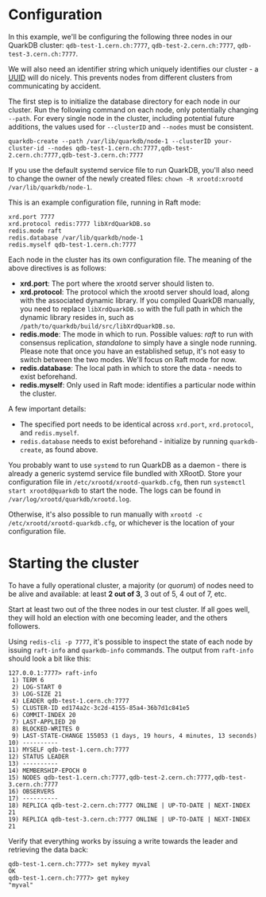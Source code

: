 # Configuration

In this example, we'll be configuring the following three nodes in our QuarkDB
cluster: `qdb-test-1.cern.ch:7777`, `qdb-test-2.cern.ch:7777`, `qdb-test-3.cern.ch:7777`.

We will also need an identifier string which uniquely identifies our cluster - a
[UUID](https://www.uuidgenerator.net) will do nicely. This prevents nodes from
different clusters from communicating by accident.

The first step is to initialize the database directory for each node in our cluster.
Run the following command on each node, only potentially changing `--path`. 
For every single node in the cluster, including potential future additions, 
the values used for `--clusterID` and `--nodes` must be consistent.

```
quarkdb-create --path /var/lib/quarkdb/node-1 --clusterID your-cluster-id --nodes qdb-test-1.cern.ch:7777,qdb-test-2.cern.ch:7777,qdb-test-3.cern.ch:7777
```

If you use the default systemd service file to run QuarkDB, you'll also need to
change the owner of the newly created files: ``chown -R xrootd:xrootd /var/lib/quarkdb/node-1``.

This is an example configuration file, running in Raft mode:

```
xrd.port 7777
xrd.protocol redis:7777 libXrdQuarkDB.so
redis.mode raft
redis.database /var/lib/quarkdb/node-1
redis.myself qdb-test-1.cern.ch:7777
```

Each node in the cluster has its own configuration file. The meaning of the above
directives is as follows:

* __xrd.port__: The port where the xrootd server should listen to.
* __xrd.protocol__: The protocol which the xrootd server should load, along with
  the associated dynamic library. If you compiled QuarkDB manually, you need
  to replace `libXrdQuarkDB.so` with the full path in which the dynamic library
  resides in, such as `/path/to/quarkdb/build/src/libXrdQuarkDB.so`.
* __redis.mode__: The mode in which to run. Possible values: _raft_ to run with
  consensus replication, _standalone_ to simply have a single node running.
  Please note that once you have an established setup, it's not easy to switch between the
  two modes. We'll focus on Raft mode for now.
* __redis.database__: The local path in which to store the data - needs to exist
  beforehand.
* __redis.myself__: Only used in Raft mode: identifies a particular node within the cluster.

A few important details:
* The specified port needs to be identical across `xrd.port`, `xrd.protocol`,
  and `redis.myself`.
* `redis.database` needs to exist beforehand - initialize by running `quarkdb-create`,
  as found above.

You probably want to use `systemd` to run QuarkDB as a daemon - there is already a generic
systemd service file bundled with XRootD. Store your configuration file in
`/etc/xrootd/xrootd-quarkdb.cfg`, then run `systemctl start xrootd@quarkdb` to start
the node. The logs can be found in `/var/log/xrootd/quarkdb/xrootd.log`.

Otherwise, it's also possible to run manually with `xrootd -c /etc/xrootd/xrootd-quarkdb.cfg`,
or whichever is the location of your configuration file.

# Starting the cluster

To have a fully operational cluster, a majority (or *quorum*) of nodes need to
be alive and available: at least **2 out of 3**, 3 out of 5, 4 out of 7, etc.

Start at least two out of the three nodes in our test cluster. If all goes well,
they will hold an election with one becoming leader, and the others followers.

Using `redis-cli -p 7777`, it's possible to inspect the state of each node by issuing
`raft-info` and `quarkdb-info` commands. The output from `raft-info`
should look a bit like this:

```
127.0.0.1:7777> raft-info
 1) TERM 6
 2) LOG-START 0
 3) LOG-SIZE 21
 4) LEADER qdb-test-1.cern.ch:7777
 5) CLUSTER-ID ed174a2c-3c2d-4155-85a4-36b7d1c841e5
 6) COMMIT-INDEX 20
 7) LAST-APPLIED 20
 8) BLOCKED-WRITES 0
 9) LAST-STATE-CHANGE 155053 (1 days, 19 hours, 4 minutes, 13 seconds)
10) ----------
11) MYSELF qdb-test-1.cern.ch:7777
12) STATUS LEADER
13) ----------
14) MEMBERSHIP-EPOCH 0
15) NODES qdb-test-1.cern.ch:7777,qdb-test-2.cern.ch:7777,qdb-test-3.cern.ch:7777
16) OBSERVERS
17) ----------
18) REPLICA qdb-test-2.cern.ch:7777 ONLINE | UP-TO-DATE | NEXT-INDEX 21
19) REPLICA qdb-test-3.cern.ch:7777 ONLINE | UP-TO-DATE | NEXT-INDEX 21
```

Verify that everything works by issuing a write towards the leader and
retrieving the data back:

```
qdb-test-1.cern.ch:7777> set mykey myval
OK
qdb-test-1.cern.ch:7777> get mykey
"myval"
```
